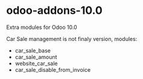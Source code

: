 odoo-addons-10.0
================

Extra modules for Odoo 10.0

Car Sale management is not finaly version, modules:

* car_sale_base
* car_sale_amount
* website_car_sale
* car_sale_disable_from_invoice
